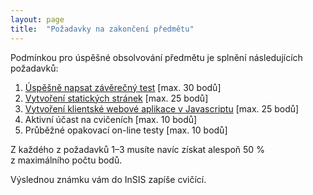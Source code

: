 ```yaml
---
layout: page
title:  "Požadavky na zakončení předmětu"
---
```


Podmínkou pro úspěšné obsolvování předmětu je splnění následujících požadavků:

1. [Úspěšně napsat závěrečný test](test/) [max. 30 bodů]
2. [Vytvoření statických stránek](stranky/) [max. 25 bodů]
3. [Vytvoření klientské webové aplikace v Javascriptu](aplikace/) [max. 25 bodů]
4. Aktivní účast na cvičeních [max. 10 bodů]
5. Průběžné opakovací on-line testy [max. 10 bodů]

Z každého z požadavků 1–3 musíte navíc získat alespoň 50 %
z maximálního počtu bodů.

Výslednou známku vám do InSIS zapíše cvičící.

